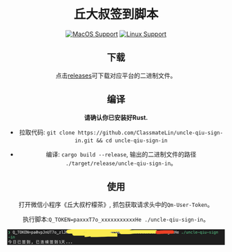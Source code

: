 <h1 align="center">
  <br>
  丘大叔签到脚本
  <br>
</h1>

<div align="center">

[![MacOS Support](https://img.shields.io/badge/MACOS-adb8c5?style=flat&logo=macos&logoColor=white)](https://github.com/ClassmateLin/uncle-qiu-sign-in/releases)
[![Linux Support](https://img.shields.io/badge/linux-1793D1?style=flat&logo=linux&logoColor=white)](https://github.com/ClassmateLin/uncle-qiu-sign-in/releases)

## 下载

点击[releases](https://github.com/ClassmateLin/uncle-qiu-sign-in/releases)可下载对应平台的二进制文件。

## 编译

**请确认你已安装好Rust.**

- 拉取代码: `git clone https://github.com/ClassmateLin/uncle-qiu-sign-in.git && cd uncle-qiu-sign-in`

- 编译: `cargo build --release`, 输出的二进制文件的路径 `./target/release/uncle-qiu-sign-in`。


## 使用

打开微信小程序《丘大叔柠檬茶》, 抓包获取请求头中的`Qm-User-Token`。

执行脚本:`Q_TOKEN=paxxxT7o_xxxxxxxxxxxHe ./uncle-qiu-sign-in`。

![](./example.png)

